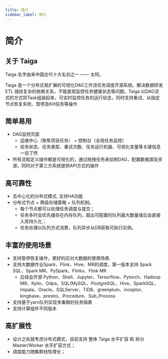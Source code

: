 ```yaml
---
title: 简介
sidebar_label: 简介
---
```

# 简介

## 关于 Taiga
Taiga 名字由来中国古代十大名剑之一 —— 太阿。

Taiga 是一个分布式易扩展的可视化DAG工作流任务调度开源系统。解决数据研发ETL 错综复杂的依赖关系，不能直观监控任务健康状态等问题。Taiga 以DAG流式的方式将Task组装起来，可实时监控任务的运行状态，同时支持重试、从指定节点恢复失败、暂停及Kill任务等操作

## 简单易用
* DAG监控页面
  * 运维中心（聚焦项目任务） + 控制台（全局任务监控） 
  * 任务状态、任务类型、重试次数、任务运行机器、可视化变量等关键信息一目了然
* 所有流程定义操作都是可视化的，通过拖拽任务来绘制DAG，配置数据源及资源，同时对于第三方系统提供API方式的操作


## 高可靠性
* 去中心化的分布式模式, 支持HA功能
* 分布式节点 + 两级存储策略 + 队列机制。
  * 每个节点都可以处理任务调度与提交； 
  * 任务多时会优先缓存在内存队列，超出可配置的队列最大数量值后会直接入库持久化； 
  * 任务处理以队列方式消费，队列异步从DB获取可执行实例。

## 丰富的使用场景
* 支持暂停恢复操作，更好的应对大数据的使用场景.
* 支持大数据作业Spark、Flink、Hive、MR的调度，第一版本支持 Spark SQL、Spark MR、PySpark、Flinkx、Flink MR
  * 后续会开源 Python、Shell、Jupyter、Tersorflow、Pytorch、Hadoop MR、Kylin、Odps、SQL(MySQL、PostgreSQL、Hive、SparkSQL、Impala、Oracle、SQLServer、TiDB、greenplum、inceptor、kingbase、presto)、Procedure、Sub_Process
* 支持基于yarn队列实现多集群的任务隔离
* 支持计算组件不同版本

## 高扩展性
* 设计之处就考虑分布式模式，目前支持 整体 Taiga 水平扩容 和 拆分Master/Worker 水平扩容方式；
* 调度能力随集群线性增长；